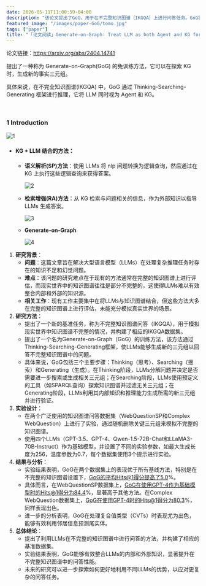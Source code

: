 ```yaml
---
date: 2026-05-11T11:00:59-04:00
description: "该论文提出了GoG，用于在不完整知识图谱（IKGQA）上进行问答任务。GoG将LLM同时作为代理和知识图谱，通过“思考-搜索-生成”框架动态整合外部知识图谱和LLM的内部知识。该方法有效缓解了LLM的知识不足和幻觉问题，为复杂问答任务提供了新思路。"
featured_image: "/images/paper-GoG/tomo.jpg"
tags: ["paper"]
title: "「论文阅读」Generate-on-Graph: Treat LLM as both Agent and KG for Incomplete Knowledge Graph Question Answering"
---
```


论文链接：https://arxiv.org/abs/2404.14741

提出了一种称为 Generate-on-Graph(GoG) 的免训练方法，它可以在探索 KG 时，生成新的事实三元组。

具体来说，在不完全知识图谱(IKGQA) 中，GoG 通过 Thinking-Searching-Generating 框架进行推理，它将 LLM 同时视为 Agent 和 KG。

&nbsp;

<!--more-->

### 1 Introduction

![1](/Users/aijunyang/DearAJ.github.io/static/images/paper-GoG/1.png)

+ #### KG + LLM 结合的方法：

  + **语义解析(SP)方法**：使用 LLMs 将 nlp 问题转换为逻辑查询，然后通过在 KG 上执行这些逻辑查询来获得答案。

    ![2](/Users/aijunyang/DearAJ.github.io/static/images/paper-GoG/2.png)

  + **检索增强(RA)方法**：从 KG 检索与问题相关的信息，作为外部知识以指导 LLMs 生成答案。

    ![3](/Users/aijunyang/DearAJ.github.io/static/images/paper-GoG/3.png)

  + **Generate-on-Graph**

    ![4](/Users/aijunyang/DearAJ.github.io/static/images/paper-GoG/4.png)





1. **研究背景**：
   - **问题**：这篇文章旨在解决大型语言模型（LLMs）在处理复杂推理任务时存在的知识不足和幻觉问题。
   - **难点**：该问题的研究难点在于现有的方法通常在完整的知识图谱上进行评估，而现实世界中的知识图谱往往是部分不完整的，这使得LLMs难以有效整合内部和外部的知识源。
   - **相关工作**：现有工作主要集中在将LLMs与知识图谱结合，但这些方法大多在完整的知识图谱上进行评估，未能充分模拟真实世界的场景。
2. **研究方法**：
   - 提出了一个新的基准任务，称为不完整知识图谱问答（IKGQA），用于模拟现实世界中知识图谱不完整的情况，并构建了相应的IKGQA数据集。
   - 提出了一个名为Generate-on-Graph（GoG）的训练方法，该方法通过Thinking-Searching-Generating框架，使LLMs能够生成新的三元组以回答不完整知识图谱中的问题。
   - 具体来说，GoG包括三个主要步骤：Thinking（思考）、Searching（搜索）和Generating（生成）。在Thinking阶段，LLMs分解问题并决定是否需要进一步搜索或生成相关三元组；在Searching阶段，LLMs使用预定义的工具（如SPARQL查询）探索知识图谱并过滤无关三元组；在Generating阶段，LLMs利用其内部知识和推理能力生成所需的新三元组并进行验证。
3. **实验设计**：
   - 在两个广泛使用的知识图谱问答数据集（WebQuestionSP和Complex WebQuestion）上进行了实验，通过随机删除关键三元组来模拟不完整的知识图谱。
   - 使用四个LLMs（GPT-3.5、GPT-4、Qwen-1.5-72B-Chat和LLaMA3-70B-Instruct）作为基础模型，并设置了不同的实验参数，如最大生成长度为256，温度参数为0.7，每个数据集使用3个提示进行实验。
4. **结果与分析**：
   - 实验结果表明，GoG在两个数据集上的表现优于所有基线方法，特别是在不完整的知识图谱设置下，GoG的平均Hits@1得分提高了5.0%。
   - 具体而言，在WebQuestionSP数据集上，GoG在使用GPT-4作为基础模型时的Hits@1得分为84.4%，显著高于其他方法。在Complex WebQuestion数据集上，GoG在使用GPT-4时的Hits@1得分为80.3%，同样表现出色。
   - 进一步的分析表明，GoG在处理复合值类型（CVTs）时表现尤为出色，能够有效利用邻居信息预测尾实体。
5. **总体结论**：
   - 提出了利用LLMs在不完整的知识图谱中进行问答的方法，并构建了相应的基准数据集。
   - 实验结果表明，GoG能够有效整合LLMs的内部和外部知识，显著提升在不完整知识图谱中的问答性能。
   - 未来的研究可以进一步探索如何更好地利用不同LLMs的优势，以应对更复杂的问答任务。
